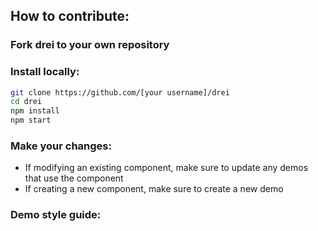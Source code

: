 ## How to contribute:

### Fork drei to your own repository

### Install locally:
```bash
git clone https://github.com/[your username]/drei
cd drei
npm install
npm start
```

### Make your changes:
- If modifying an existing component, make sure to update any demos that use the component
- If creating a new component, make sure to create a new demo

### Demo style guide: 
